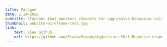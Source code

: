 ```yaml
---
title: Paragon
date: 2-14-2020
subtitle: Slackbot that monitors channels for aggressive behaviour using Natural Language Processing; Uses React.js and Node + MongoDB stack.
thumbnail: website-wireframe-test.jpg
link:
    text: View Github
    url: https://github.com/PranavRayudu/Aggression-Chat-Reporter-LeapHacks2020
---
```

